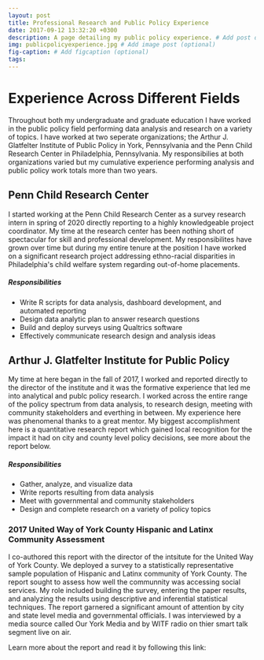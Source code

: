 ```yaml
---
layout: post
title: Professional Research and Public Policy Experience
date: 2017-09-12 13:32:20 +0300
description: A page detailing my public policy experience. # Add post description (optional)
img: publicpolicyexperience.jpg # Add image post (optional)
fig-caption: # Add figcaption (optional)
tags:
---
```

# Experience Across Different Fields

Throughout both my undergraduate and graduate education I have worked in the public policy field performing data analysis and research on a variety of topics. I have worked at two seperate organizations; the Arthur J. Glatfelter Institute of Public Policy in York, Pennsylvania and the Penn Child Research Center in Philadelphia, Pennsylvania. My responsibilies at both organizations varied but my cumulative experience performing analysis and public policy work totals more than two years. 

## Penn Child Research Center

I started working at the Penn Child Research Center as a survey research intern in spring of 2020 directly reporting to a highly knowledgeable project coordinator. My time at the research center has been nothing short of spectacular for skill and professional development. My responsibilites have grown over time but during my entire tenure at the position I have worked on a significant research project addressing ethno-racial disparities in Philadelphia's child welfare system regarding out-of-home placements.

##### Responsibilities

- Write R scripts for data analysis, dashboard development, and automated reporting
- Design data analytic plan to answer research questions 
- Build and deploy surveys using Qualtrics software
- Effectively communicate research design and analysis ideas



## Arthur J. Glatfelter Institute for Public Policy

My time at here began in the fall of 2017, I worked and reported directly to the director of the institute and it was the formative experience that led me into analytical and publc policy research. I worked across the entire range of the policy spectrum from data analysis, to research design, meeting with community stakeholders and everthing in between. My experience here was phenomenal thanks to a great mentor. My biggest accomplishment here is a quantitative research report which gained local recognition for the impact it had on city and county level policy decisions, see more about the report below.

##### Responsibilities

- Gather, analyze, and visualize data
- Write reports resulting from data analysis
- Meet with governmental and community stakeholders
- Design and complete research on a variety of policy topics

### 2017 United Way of York County Hispanic and Latinx Community Assessment

I co-authored this report with the director of the intsitute for the United Way of York County. We deployed a survey to a statistically representative sample population of Hispanic and Latinx community of York County. The report sought to assess how well the communnity was accessing social services. My role included building the survey, entering the paper results, and analyzing the results using descriptive and inferential statistical techniques. The report garnered a significant amount of attention by city and state level media and governmental officials. I was interviewed by a media source called Our York Media and by WITF radio on thier smart talk segment live on air. 

Learn more about the report and read it by following this link: <a href=https://www.unitedway-york.org/hispanic-and-latinx-community-assessment> 
